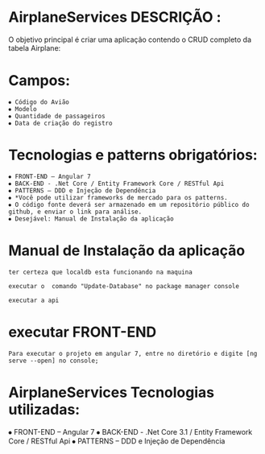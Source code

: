 ﻿# AirplaneServices DESCRIÇÃO :

 O objetivo principal é criar uma aplicação contendo o CRUD completo da tabela Airplane:

# Campos:
    ⦁ Código do Avião
    ⦁ Modelo
    ⦁ Quantidade de passageiros
    ⦁ Data de criação do registro

# Tecnologias e patterns obrigatórios:
    ⦁ FRONT-END – Angular 7
    ⦁ BACK-END - .Net Core / Entity Framework Core / RESTful Api
    ⦁ PATTERNS – DDD e Injeção de Dependência
    ⦁ *Você pode utilizar frameworks de mercado para os patterns.
    ⦁ O código fonte deverá ser armazenado em um repositório público do github, e enviar o link para análise.
    ⦁ Desejável: Manual de Instalação da aplicação

# Manual de Instalação da aplicação

    ter certeza que localdb esta funcionando na maquina

    executar o  comando "Update-Database" no package manager console

    executar a api

# executar FRONT-END
    Para executar o projeto em angular 7, entre no diretório e digite [ng serve --open] no console;

# AirplaneServices Tecnologias utilizadas:
 ⦁ FRONT-END – Angular 7
 ⦁ BACK-END - .Net Core 3.1 / Entity Framework Core / RESTful Api
 ⦁ PATTERNS – DDD e Injeção de Dependência








